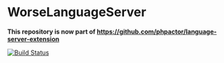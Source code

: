 WorseLanguageServer
====================

**This repository is now part of https://github.com/phpactor/language-server-extension**

[![Build Status](https://travis-ci.org/phpactor/worse-language-server.svg?branch=master)](https://travis-ci.org/phpactor/worse-language-server)

